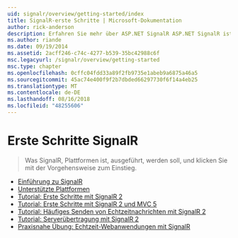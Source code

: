 ```yaml
---
uid: signalr/overview/getting-started/index
title: SignalR-erste Schritte | Microsoft-Dokumentation
author: rick-anderson
description: Erfahren Sie mehr über ASP.NET SignalR ASP.NET SignalR ist eine neue Bibliothek für ASP.NET-Entwickler,, die Entwicklung von Echtzeit-Webfunktionen erleichtert. SignalR ermöglicht Bi...
ms.author: riande
ms.date: 09/19/2014
ms.assetid: 2acff246-c74c-4277-b539-35bc42988c6f
msc.legacyurl: /signalr/overview/getting-started
msc.type: chapter
ms.openlocfilehash: 0cffc04fdd33a89f2fb9735e1abeb9a6875a46a5
ms.sourcegitcommit: 45ac74e400f9f2b7dbded66297730f6f14a4eb25
ms.translationtype: MT
ms.contentlocale: de-DE
ms.lasthandoff: 08/16/2018
ms.locfileid: "48255606"
---
```

<a name="signalr-getting-started"></a>Erste Schritte SignalR
====================
> Was SignalR, Plattformen ist, ausgeführt, werden soll, und klicken Sie mit der Vorgehensweise zum Einstieg.


- [Einführung zu SignalR](introduction-to-signalr.md)
- [Unterstützte Plattformen](supported-platforms.md)
- [Tutorial: Erste Schritte mit SignalR 2](tutorial-getting-started-with-signalr.md)
- [Tutorial: Erste Schritte mit SignalR 2 und MVC 5](tutorial-getting-started-with-signalr-and-mvc.md)
- [Tutorial: Häufiges Senden von Echtzeitnachrichten mit SignalR 2](tutorial-high-frequency-realtime-with-signalr.md)
- [Tutorial: Serverübertragung mit SignalR 2](tutorial-server-broadcast-with-signalr.md)
- [Praxisnahe Übung: Echtzeit-Webanwendungen mit SignalR](real-time-web-applications-with-signalr.md)
